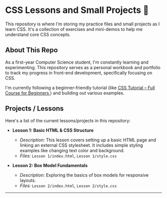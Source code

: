 # CSS Lessons and Small Projects 🎨

This repository is where I'm storing my practice files and small projects as I learn CSS. It's a collection of exercises and mini-demos to help me understand core CSS concepts.

## About This Repo

As a first-year Computer Science student, I'm constantly learning and experimenting. This repository serves as a personal workbook and portfolio to track my progress in front-end development, specifically focusing on CSS.

I'm currently following a beginner-friendly tutorial (like [
CSS Tutorial – Full Course for Beginners ](https://youtu.be/OXGznpKZ_sA?si=jqHvncs6jMImqo1t)) and building out various examples.

## Projects / Lessons

Here's a list of the current lessons/projects in this repository:

* **Lesson 1: Basic HTML & CSS Structure**
    * *Description:* This lesson covers setting up a basic HTML page and linking an external CSS stylesheet. It includes simple styling examples like changing text color and background.
    * *Files:* `Lesson 1/index.html`, `Lesson 1/style.css`


* **Lesson 2: Box Model Fundamentals**
    * *Description:* Exploring the basics of box models for responsive layouts.
    * *Files:* `Lesson 2/index.html`, `Lesson 2/style.css` 

---

